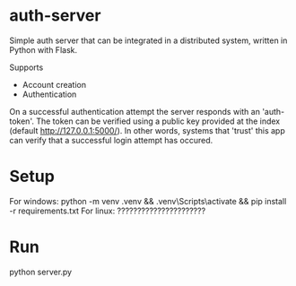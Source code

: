 # auth-server
Simple auth server that can be integrated in a distributed system, written in Python with Flask.

Supports
  - Account creation
  - Authentication 
  
 On a successful authentication attempt the server responds with an 'auth-token'.
 The token can be verified using a public key provided at the index (default http://127.0.0.1:5000/).
 In other words, systems that 'trust' this app can verify that a successful login attempt has occured.
 
# Setup
For windows: python -m venv .venv && .venv\Scripts\activate && pip install -r requirements.txt
For linux: ??????????????????????
 
# Run
python server.py 
